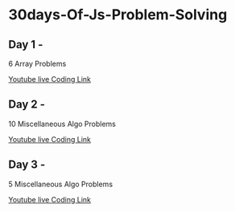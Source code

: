 # 30days-Of-Js-Problem-Solving

## Day 1 - 
6 Array Problems 

[Youtube live Coding Link](https://www.youtube.com/watch?v=R3NOxN_1y1A)

## Day 2 - 
10 Miscellaneous Algo Problems 

[Youtube live Coding Link](https://youtu.be/xpUMAFeWNGg)

## Day 3 - 
5 Miscellaneous Algo Problems 

[Youtube live Coding Link](https://youtu.be/gKuRuvO9x_I)


